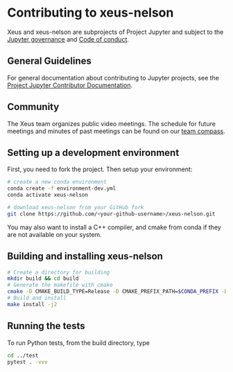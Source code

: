 # Contributing to xeus-nelson

Xeus and xeus-nelson are subprojects of Project Jupyter and subject to the
[Jupyter governance](https://github.com/jupyter/governance) and
[Code of conduct](https://github.com/jupyter/governance/blob/master/conduct/code_of_conduct.md).

## General Guidelines

For general documentation about contributing to Jupyter projects, see the
[Project Jupyter Contributor Documentation](https://jupyter.readthedocs.io/en/latest/contributor/content-contributor.html).

## Community

The Xeus team organizes public video meetings. The schedule for future meetings and
minutes of past meetings can be found on our
[team compass](https://jupyter-xeus.github.io/).

## Setting up a development environment

First, you need to fork the project. Then setup your environment:

```bash
# create a new conda environment
conda create -f environment-dev.yml
conda activate xeus-nelson

# download xeus-nelson from your GitHub fork
git clone https://github.com/<your-github-username>/xeus-nelson.git
```

You may also want to install a C++ compiler, and cmake from conda if they are not
available on your system.

## Building and installing xeus-nelson

```bash
# Create a directory for building
mkdir build && cd build
# Generate the makefile with cmake
cmake -D CMAKE_BUILD_TYPE=Release -D CMAKE_PREFIX_PATH=$CONDA_PREFIX -D CMAKE_INSTALL_PREFIX=$CONDA_PREFIX -D CMAKE_INSTALL_LIBDIR=lib ..
# Build and install
make install -j2
```

## Running the tests

To run Python tests, from the build directory, type

```bash
cd ../test
pytest . -vvv
```
